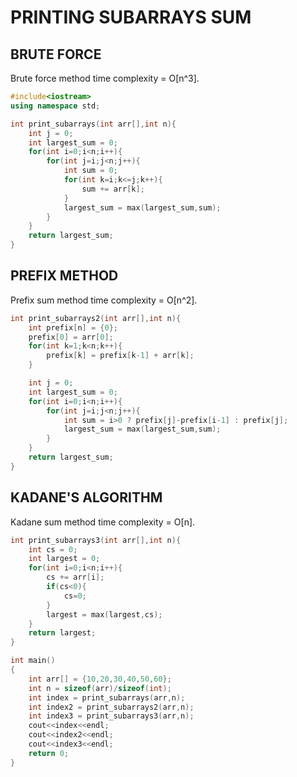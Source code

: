 # PRINTING SUBARRAYS SUM

## BRUTE FORCE

Brute force method time complexity = O[n^3].

```C++
#include<iostream>
using namespace std;

int print_subarrays(int arr[],int n){
    int j = 0;
    int largest_sum = 0;
    for(int i=0;i<n;i++){
        for(int j=i;j<n;j++){
            int sum = 0;
            for(int k=i;k<=j;k++){
                sum += arr[k];
            }
            largest_sum = max(largest_sum,sum);
        }
    }
    return largest_sum;
}
```

## PREFIX METHOD


Prefix sum method time complexity = O[n^2].

```C++
int print_subarrays2(int arr[],int n){
    int prefix[n] = {0};
    prefix[0] = arr[0];
    for(int k=1;k<n;k++){
        prefix[k] = prefix[k-1] + arr[k];
    }

    int j = 0;
    int largest_sum = 0;
    for(int i=0;i<n;i++){
        for(int j=i;j<n;j++){
            int sum = i>0 ? prefix[j]-prefix[i-1] : prefix[j];
            largest_sum = max(largest_sum,sum);
        }
    }
    return largest_sum;
}
```

## KADANE'S ALGORITHM

Kadane sum method time complexity = O[n].

```C++
int print_subarrays3(int arr[],int n){
    int cs = 0;
    int largest = 0;
    for(int i=0;i<n;i++){
        cs += arr[i];
        if(cs<0){
            cs=0;
        }
        largest = max(largest,cs);
    }
    return largest;
}

int main()
{
    int arr[] = {10,20,30,40,50,60};
    int n = sizeof(arr)/sizeof(int);
    int index = print_subarrays(arr,n);
    int index2 = print_subarrays2(arr,n);
    int index3 = print_subarrays3(arr,n);
    cout<<index<<endl;
    cout<<index2<<endl;
    cout<<index3<<endl;
    return 0;
}
```